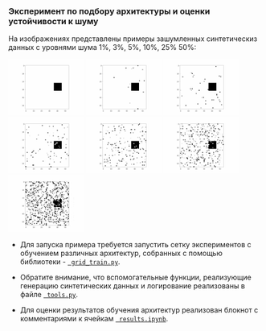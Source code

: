 ### Эксперимент по подбору архитектуры и оценки устойчивости к шуму

На изображениях представлены примеры зашумленных синтетическиз данных с уровнями шума 1%, 3%, 5%, 10%, 25% 50%:

<p float="left">
<img src="noise_examples/noise_0.gif" style="width:150px;">
<img src="noise_examples/noise_1.gif" style="width:150px;">
<img src="noise_examples/noise_3.gif" style="width:150px;">
<img src="noise_examples/noise_5.gif" style="width:150px;">
<img src="noise_examples/noise_10.gif" style="width:150px;">
<img src="noise_examples/noise_25.gif" style="width:150px;">
<img src="noise_examples/noise_50.gif" style="width:150px;">
</p>

- Для запуска примера требуется запустить сетку экспериментов 
с обучением различных архитектур, собранных с помощью библиотеки -  [``` grid_train.py```](grid_train.py).

- Обратите внимание, что вспомогательные функции, реализующие генерацию 
синтетических данных и логирование реализованы в файле [``` tools.py```](tools.py).

- Для оценки результатов обучения архитектур реализован блокнот с комментариями 
к ячейкам [``` results.ipynb```](results.ipynb).
